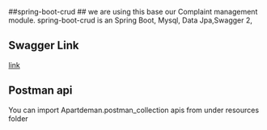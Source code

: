 ##spring-boot-crud ##
we are using this base our Complaint management module.
spring-boot-crud is an Spring Boot, Mysql, Data Jpa,Swagger 2,

## Swagger Link

[link](http://localhost:8080/swagger-ui.html)

## Postman api ##
You can import Apartdeman.postman_collection apis  from under resources folder


